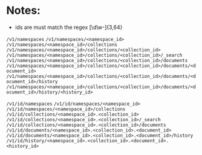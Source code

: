 # Notes:
* ids are must match the regex [\d\w\-]{3,64}

`/v1/namespaces`
`/v1/namespaces/<namespace_id>`
`/v1/namespaces/<namespace_id>/collections`
`/v1/namespaces/<namespace_id>/collections/<collection_id>`
`/v1/namespaces/<namespace_id>/collections/<collection_id>/_search`
`/v1/namespaces/<namespace_id>/collections/<collection_id>/documents`
`/v1/namespaces/<namespace_id>/collections/<collection_id>/documents/<document_id>`
`/v1/namespaces/<namespace_id>/collections/<collection_id>/documents/<document_id>/history`
`/v1/namespaces/<namespace_id>/collections/<collection_id>/documents/<document_id>/history/<history_id>`

`/v1/id/namespaces`
`/v1/id/namespaces/<namespace_id>`
`/v1/id/namespaces/<namespace_id>/collections`
`/v1/id/collections/<namespace_id>.<collection_id>`
`/v1/id/collections/<namespace_id>.<collection_id>/_search`
`/v1/id/collections/<namespace_id>.<collection_id>/documents`
`/v1/id/documents/<namespace_id>.<collection_id>.<document_id>`
`/v1/id/documents/<namespace_id>.<collection_id>.<document_id>/history`
`/v1/id/history/<namespace_id>.<collection_id>.<document_id>.<history_id>`

